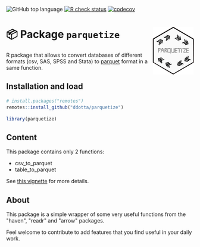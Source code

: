 <!-- badges: start -->
![GitHub top
language](https://img.shields.io/github/languages/top/ddotta/parquetize)
[![R check
status](https://github.com/ddotta/parquetize/workflows/R-CMD-check/badge.svg)](https://github.com/ddotta/fmtsas/actions/workflows/check-release.yaml)
[![codecov](https://codecov.io/gh/ddotta/parquetize/branch/main/graph/badge.svg?token=25MHI8O62M)](https://codecov.io/gh/ddotta/parquetize)
<!-- badges: end -->

:package: Package `parquetize` <img src="man/figures/hex_parquetize.png" width=110 align="right"/>
======================================

R package that allows to convert databases of different formats (csv, SAS, SPSS and Stata) to [parquet](https://parquet.apache.org/) format in a same function.

## Installation and load

``` r
# install.packages("remotes")
remotes::install_github("ddotta/parquetize")
```

``` r
library(parquetize)
```

## Content

This package contains only 2 functions:  

- csv_to_parquet
- table_to_parquet

See [this vignette](https://ddotta.github.io/parquetize/articles/aa-conversions.html) for more details.

## About

This package is a simple wrapper of some very useful functions from the "haven", "readr" and "arrow" packages.

Feel welcome to contribute to add features that you find useful in your daily work.
